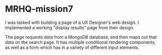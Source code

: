 # MRHQ-mission7
I was tasked with building a page of a UX Designer's web design. I implemented a working "display results" page from their design. 

The page requests data from a MongoDB database, and then maps out that data on the search page. It has multiple conditional rendering components, as well as a form which has in a variety of different input elements.
